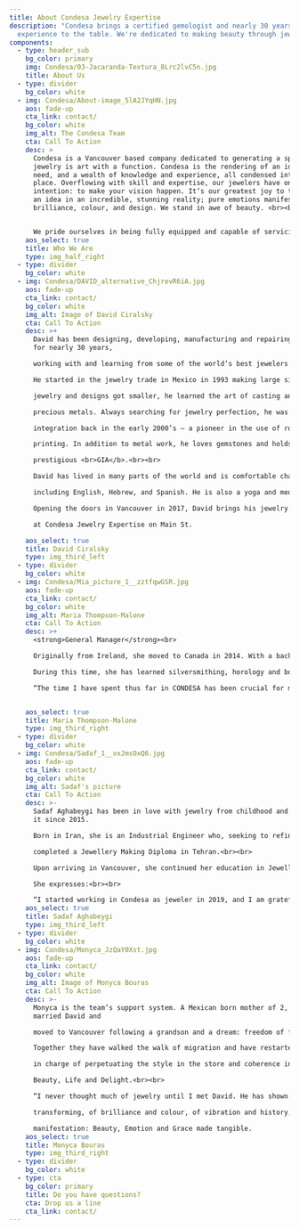 ```yaml
---
title: About Condesa Jewelry Expertise
description: "Condesa brings a certified gemologist and nearly 30 years of
  experience to the table. We're dedicated to making beauty through jewelry. "
components:
  - type: header_sub
    bg_color: primary
    img: Condesa/03-Jacaranda-Textura_8Lrc2lvC5n.jpg
    title: About Us
  - type: divider
    bg_color: white
  - img: Condesa/About-image_5lA2JYqHN.jpg
    aos: fade-up
    cta_link: contact/
    bg_color: white
    img_alt: The Condesa Team
    cta: Call To Action
    desc: >
      Condesa is a Vancouver based company dedicated to generating a space where
      jewelry is art with a function. Condesa is the rendering of an idea, a
      need, and a wealth of knowledge and experience, all condensed into one
      place. Overflowing with skill and expertise, our jewelers have one
      intention: to make your vision happen. It’s our greatest joy to transform
      an idea in an incredible, stunning reality; pure emotions manifesting as
      brilliance, colour, and design. We stand in awe of beauty. <br><br>


      We pride ourselves in being fully equipped and capable of servicing top level clientele. Our friendly and elegant environment acts as a place where one on one attention sparks creativity. Without fail, the creations that emerge are always beautiful and satisfactory. Contact us today and let us know how we can join in your creative process.
    aos_select: true
    title: Who We Are
    type: img_half_right
  - type: divider
    bg_color: white
  - img: Condesa/DAVID_alternative_ChjrevR6iA.jpg
    aos: fade-up
    cta_link: contact/
    bg_color: white
    img_alt: Image of David Ciralsky
    cta: Call To Action
    desc: >+
      David has been designing, developing, manufacturing and repairing jewelry
      for nearly 30 years,

      working with and learning from some of the world’s best jewelers and metalsmiths.

      He started in the jewelry trade in Mexico in 1993 making large silver electroformed jewelry. As

      jewelry and designs got smaller, he learned the art of casting and fabricating in a wide variety of

      precious metals. Always searching for jewelry perfection, he was at the forefront of digital

      integration back in the early 2000’s – a pioneer in the use of robotics, lasers, CAD and 3D

      printing. In addition to metal work, he loves gemstones and holds a G.G degree from the

      prestigious <br>GIA</b>.<br><br>

      David has lived in many parts of the world and is comfortable chatting in several languages

      including English, Hebrew, and Spanish. He is also a yoga and meditation practitioner.<br><br>

      Opening the doors in Vancouver in 2017, David brings his jewelry knowledge and talent to you

      at Condesa Jewelry Expertise on Main St.

    aos_select: true
    title: David Ciralsky
    type: img_third_left
  - type: divider
    bg_color: white
  - img: Condesa/Mia_picture_1__zztfqwGSR.jpg
    aos: fade-up
    cta_link: contact/
    bg_color: white
    img_alt: Maria Thompson-Malone
    cta: Call To Action
    desc: >+
      <strong>General Manager</strong><br>

      Originally from Ireland, she moved to Canada in 2014. With a background of a fun mix of farming, ballroom dancing, poetry, marketing and even the army! The world of jewelry has been a constant throughout her life, as a child she would create her own taking pieces and elements from bijouterie she came across with and she developed a look that was unique at the time. She has been a jewelry store manager for over 20 years.<br><br>

      During this time, she has learned silversmithing, horology and body piercing, as well as jade carving and  lapidary. In 2017 she first met David and by 2018, she was welcomed into the Condesa Jewelry Expertise team. Since then, she has been working alongside David at CONDESA. <br><br>

      “The time I have spent thus far in CONDESA has been crucial for my understanding of the industry, for David is always willing to clarify my endless curiosity, expanding my knowledge not only of the gemstones and precious metals that I love so much, but to all aspects of the trade ”. 


    aos_select: true
    title: Maria Thompson-Malone
    type: img_third_right
  - type: divider
    bg_color: white
  - img: Condesa/Sadaf_1__oxJmsOxQ6.jpg
    aos: fade-up
    cta_link: contact/
    bg_color: white
    img_alt: Sadaf's picture
    cta: Call To Action
    desc: >-
      Sadaf Aghabeygi has been in love with jewelry from childhood and active in
      it since 2015.

      Born in Iran, she is an Industrial Engineer who, seeking to refine her skills towards her passion,

      completed a Jewellery Making Diploma in Tehran.<br><br>

      Upon arriving in Vancouver, she continued her education in Jewellery Art & Design at the VCC where she was awarded for outstanding achievement in Gemmology and graduated with honours.<br><br>

      She expresses:<br><br>

      “I started working in Condesa as jeweler in 2019, and I am grateful for being a part of this amazing team. I do the finishing of custom pieces and all kinds of repairs and renovations under the supervision of David, which is the greatest honor of my career”.
    aos_select: true
    title: Sadaf Aghabeygi
    type: img_third_left
  - type: divider
    bg_color: white
  - img: Condesa/Monyca_JzQaY0Xst.jpg
    aos: fade-up
    cta_link: contact/
    bg_color: white
    img_alt: Image of Monyca Bouras
    cta: Call To Action
    desc: >-
      Monyca is the team’s support system. A Mexican born mother of 2, Monyca
      married David and

      moved to Vancouver following a grandson and a dream: freedom of fear.<br><br>

      Together they have walked the walk of migration and have restarted life at an unlikely age. She

      in charge of perpetuating the style in the store and coherence in the flow. She is devoted to

      Beauty, Life and Delight.<br><br>

      “I never thought much of jewelry until I met David. He has shown me a world of melting and

      transforming, of brilliance and colour, of vibration and history, endless possibilities of

      manifestation: Beauty, Emotion and Grace made tangible.
    aos_select: true
    title: Monyca Bouras
    type: img_third_right
  - type: divider
    bg_color: white
  - type: cta
    bg_color: primary
    title: Do you have questions?
    cta: Drop us a line
    cta_link: contact/
---
```

